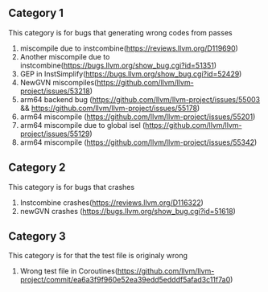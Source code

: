 ## Category 1
This category is for bugs that generating wrong codes from passes
1. miscompile due to instcombine(https://reviews.llvm.org/D119690)
2. Another miscompile due to instcombine(https://bugs.llvm.org/show_bug.cgi?id=51351)
3. GEP in InstSimplify(https://bugs.llvm.org/show_bug.cgi?id=52429)
4. NewGVN miscompiles(https://github.com/llvm/llvm-project/issues/53218)
5. arm64 backend bug (https://github.com/llvm/llvm-project/issues/55003 && https://github.com/llvm/llvm-project/issues/55178)
6. arm64 miscompile (https://github.com/llvm/llvm-project/issues/55201)
7. arm64 miscompile due to global isel (https://github.com/llvm/llvm-project/issues/55129)
8. arm64 miscompile (https://github.com/llvm/llvm-project/issues/55342)


## Category 2
This category is for bugs that crashes
1. Instcombine crashes(https://reviews.llvm.org/D116322)
2. newGVN crashes (https://bugs.llvm.org/show_bug.cgi?id=51618)

## Category 3
This category is for that the test file is originaly wrong
1. Wrong test file in Coroutines(https://github.com/llvm/llvm-project/commit/ea6a3f9f960e52ea39edd5edddf5afad3c11f7a0)

